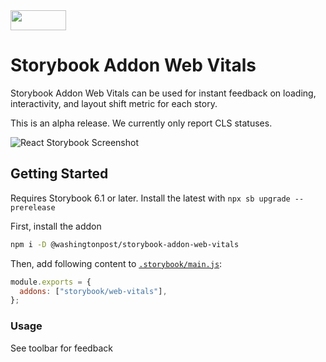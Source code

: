 <img src="https://user-images.githubusercontent.com/347490/104764662-b5358980-5735-11eb-8ef8-7058b6be43da.png" width="89" height="32">

# Storybook Addon Web Vitals

Storybook Addon Web Vitals can be used for instant feedback on loading, interactivity, and layout shift metric for each story.

This is an alpha release. We currently only report CLS statuses.

![React Storybook Screenshot](https://user-images.githubusercontent.com/347490/104764861-f9288e80-5735-11eb-9198-14de8a066a40.png)

## Getting Started

Requires Storybook 6.1 or later. Install the latest with `npx sb upgrade --prerelease`

First, install the addon

```sh
npm i -D @washingtonpost/storybook-addon-web-vitals
```

Then, add following content to [`.storybook/main.js`](https://storybook.js.org/docs/react/configure/overview#configure-your-storybook-project):

```js
module.exports = {
  addons: ["storybook/web-vitals"],
};
```

### Usage

See toolbar for feedback
